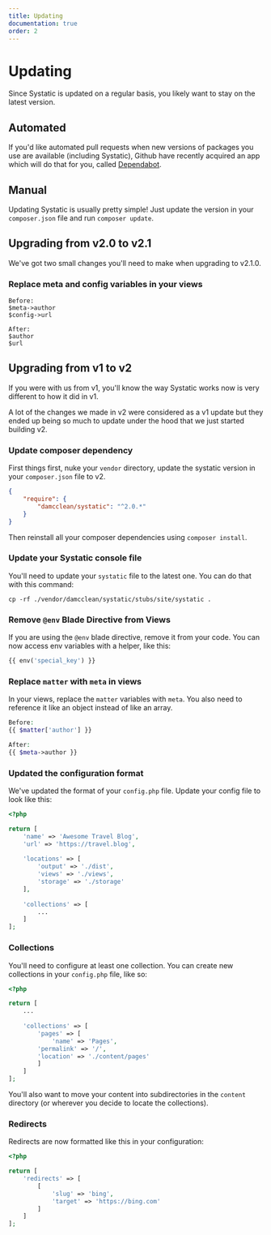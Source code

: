 ```yaml
---
title: Updating
documentation: true
order: 2
---
```


# Updating
Since Systatic is updated on a regular basis, you likely want to stay on the latest version. 

## Automated
If you'd like automated pull requests when new versions of packages you use are available (including Systatic), Github have recently acquired an app which will do that for you, called [Dependabot](https://dependabot.com/). 

## Manual
Updating Systatic is usually pretty simple! Just update the version in your `composer.json` file and run `composer update`.

## Upgrading from v2.0 to v2.1
We've got two small changes you'll need to make when upgrading to v2.1.0.

### Replace meta and config variables in your views

```
Before:
$meta->author
$config->url

After:
$author
$url
```

## Upgrading from v1 to v2
If you were with us from v1, you'll know the way Systatic works now is very different to how it did in v1.

A lot of the changes we made in v2 were considered as a v1 update but they ended up being so much to update under the hood that we just started building v2.

### Update composer dependency
First things first, nuke your `vendor` directory, update the systatic version in your `composer.json` file to v2.

```json
{
	"require": {
		"damcclean/systatic": "^2.0.*"
	}
}
```

Then reinstall all your composer dependencies using `composer install`.

### Update your Systatic console file
You'll need to update your `systatic` file to the latest one. You can do that with this command:

```
cp -rf ./vendor/damcclean/systatic/stubs/site/systatic .
```

### Remove `@env` Blade Directive from Views
If you are using the `@env` blade directive, remove it from your code. You can now access env variables with a helper, like this:

```php
{{ env('special_key') }}
```

### Replace `matter` with `meta` in views
In your views, replace the `matter` variables with `meta`. You also need to reference it like an object instead of like an array. 

```php
Before:
{{ $matter['author'] }}

After:
{{ $meta->author }}
```

### Updated the configuration format
We've updated the format of your `config.php` file. Update your config file to look like this:

```php
<?php

return [
	'name' => 'Awesome Travel Blog',
	'url' => 'https://travel.blog',
	
	'locations' => [
		'output' => './dist',
		'views' => './views',
		'storage' => './storage'
	],
	
	'collections' => [
		...
	]
];
```

### Collections
You'll need to configure at least one collection. You can create new collections in your `config.php` file, like so:

```php
<?php

return [
	...
	
	'collections' => [
		'pages' => [
			'name' => 'Pages',
	    'permalink' => '/',
	    'location' => './content/pages'
		]
	]
];
```

You'll also want to move your content into subdirectories in the `content` directory (or wherever you decide to locate the collections).

### Redirects
Redirects are now formatted like this in your configuration:

```php
<?php

return [
	'redirects' => [
		[
			'slug' => 'bing',
			'target' => 'https://bing.com'
		]
	]
];
```

